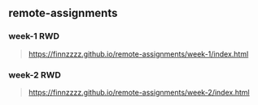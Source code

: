 ## remote-assignments
### week-1 RWD
> https://finnzzzz.github.io/remote-assignments/week-1/index.html
### week-2 RWD
> https://finnzzzz.github.io/remote-assignments/week-2/index.html
